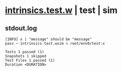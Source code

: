 # [intrinsics.test.w](../../../../../examples/tests/valid/intrinsics.test.w) | test | sim

## stdout.log
```log
[INFO] x | "message" should be "message"
pass ─ intrinsics.test.wsim » root/env0/test:x

Tests 1 passed (1)
Snapshots 1 skipped
Test Files 1 passed (1)
Duration <DURATION>
```

